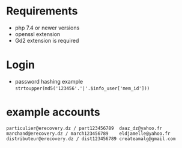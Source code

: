 
# Requirements
  - php 7.4 or newer versions
  - openssl extension
  - Gd2 extension is required


# Login 
- password hashing example `strtoupper(md5('123456'.'|'.$info_user['mem_id']))`

# example accounts 
`
  particulier@erecovery.dz / part123456789  daaz_dz@yahoo.fr
	marchand@erecovery.dz / march123456789    eldjamelle@yahoo.fr 
	distributeur@erecovery.dz / dist123456789 createamalg@gmail.com
`